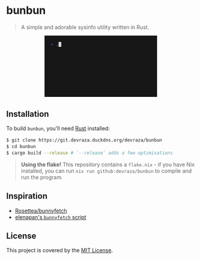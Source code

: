 # bunbun
> A simple and adorable sysinfo utility written in Rust.

<p align="center">
  <img src="./demo/demo.gif" alt="bunbun demo" width="300"/>
</p>

## Installation
To build `bunbun`, you'll need [Rust](https://rust-lang.org) installed:
```bash
$ git clone https://git.devraza.duckdns.org/devraza/bunbun
$ cd bunbun
$ cargo build --release # `--release` adds a few optimisations
```

> **Using the flake!**
> This repository contains a `flake.nix` - if you have Nix installed, you can run `nix run github:devraza/bunbun` to compile and run the program.

## Inspiration
- [Rosettea/bunnyfetch](https://github.com/Rosettea/bunnyfetch)
- [elenapan's `bunnyfetch` script](https://github.com/elenapan/dotfiles/blob/master/bin/bunnyfetch)

## License
This project is covered by the [MIT License](./LICENSE).
